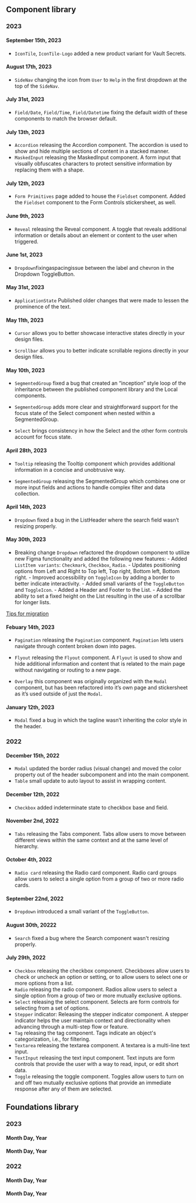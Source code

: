 ## Component library 

### 2023

#### September 15th, 2023

- `IconTile`, `IconTile-Logo` added a new product variant for Vault Secrets.

#### August 17th, 2023

- `SideNav` changing the icon from `User` to `Help` in the first dropdown at the top of the `SideNav`.

#### July 31st, 2023

- `Field/Date`, `Field/Time`, `Field/Datetime` fixing the default width of these components to match the browser default.

#### July 13th, 2023

- `Accordion` releasing the Accordion component. The accordion is used to show and hide multiple sections of content in a stacked manner.
- `MaskedInput` releasing the MaskedInput component. A form input that visually obfuscates characters to protect sensitive information by replacing them with a shape.

#### July 12th, 2023

- `Form Primitives` page added to house the `Fieldset` component. Added the `Fieldset` component to the Form Controls stickersheet, as well.

#### June 9th, 2023 

- `Reveal` releasing the Reveal component. A toggle that reveals additional information or details about an element or content to the user when triggered.

#### June 1st, 2023

- `Dropdown`fixingaspacingissue between the label and chevron in the Dropdown ToggleButton.

#### May 31st, 2023

- `ApplicationState` Published older changes that were made to lessen the prominence of the text. 

#### May 11th, 2023

- `Cursor` allows you to better showcase interactive states directly in your design files. 

- `Scrollbar` allows you to better indicate scrollable regions directly in your design files.

#### May 10th, 2023

- `SegmentedGroup` fixed a bug that created an “inception” style loop of the inheritance between the published component library and the Local components.

- `SegmentedGroup` adds more clear and straightforward support for the focus state of the Select component when nested within a SegmentedGroup.

- `Select` brings consistency in how the Select and the other form controls account for focus state.

#### April 28th, 2023 

- `Tooltip` releasing the Tooltip component which provides additional information in a concise and unobtrusive way.

- `SegmentedGroup` releasing the SegmentedGroup which combines one or more input fields and actions to handle complex filter and data collection.

#### April 14th, 2023

- `Dropdown` fixed a bug in the ListHeader where the search field wasn’t resizing properly.

#### May 30th, 2023

- Breaking change `Dropdown` refactored the dropdown component to utilize new Figma functionality and added the following new features:
        - Added `ListItem variants`: `Checkmark`, `Checkbox`, `Radio`.
        - Updates positioning options from Left and Right to Top left, Top right, Bottom left, Bottom right.
        - Improved accessibility on `ToggleIcon` by adding a border to better indicate interactivity.
        - Added small variants of the `ToggleButton` and `ToggleIcon`.
        - Added a Header and Footer to the List.
        - Added the ability to set a fixed height on the List resulting in the use of a scrollbar for longer lists.

[Tips for migration](https://www.figma.com/file/noyY6dUMDYjmySpHcMjhkN/HDS-Product---Components?type=design&node-id=6264-20834&mode=design)

#### Febuary 14th, 2023

- `Pagination` releasing the `Pagination` component. `Pagination` lets users navigate through content broken down into pages.

- `Flyout` releasing the `Flyout` component. A `Flyout` is used to show and hide additional information and content that is related to the main page without navigating or routing to a new page.

- `Overlay` this component was originally organized with the `Modal` component, but has been refactored into it’s own page and stickersheet as it’s used outside of just the `Modal`.

#### January 12th, 2023

- `Modal` fixed a bug in which the tagline wasn’t inheriting the color style in the header.

### 2022

#### December 15th, 2022

- `Modal` updated the border radius (visual change) and moved the color property out of the header subcomponent and into the main component.
- `Table` small update to auto layout to assist in wrapping content.

#### December 12th, 2022

- `Checkbox` added indeterminate state to checkbox base and field.

#### November 2nd, 2022

- `Tabs` releasing the Tabs component. Tabs allow users to move between different views within the same context and at the same level of hierarchy.

#### October 4th, 2022

- `Radio card` releasing the Radio card component. Radio card groups allow users to select a single option from a group of two or more radio cards.

#### September 22nd, 2022

- `Dropdown` introduced a small variant of the `ToggleButton`.

#### August 30th, 20222

- `Search` fixed a bug where the Search component wasn't resizing properly.

#### July 29th, 2022

- `Checkbox` releasing the checkbox component. Checkboxes allow users to check or uncheck an option or setting, or to allow users to select one or more options from a list.
- `Radio` releasing the radio component. Radios allow users to select a single option from a group of two or more mutually exclusive options.
- `Select` releasing the select component. Selects are form controls for selecting from a set of options. 
- `Stepper` indicator: Releasing the stepper indicator component. A stepper indicator helps the user maintain context and directionality when advancing through a multi-step flow or feature.
- `Tag` releasing the tag component. Tags indicate an object's categorization, i.e., for filtering.
- `Textarea` releasing the textarea component. A textarea is a multi-line text input.
- `TextInput` releasing the text input component. Text inputs are form controls that provide the user with a way to read, input, or edit short data.
- `Toggle` releasing the toggle component. Toggles allow users to turn on and off two mutually exclusive options that provide an immediate response after any of them are selected.

## Foundations library 
### 2023
#### Month Day, Year
#### Month Day, Year
### 2022
#### Month Day, Year
#### Month Day, Year
